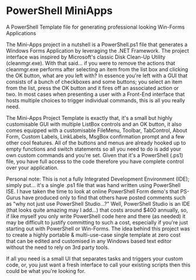 # PowerShell MiniApps
A PowerShell Template file for generating professional looking Win-Forms Applications

The Mini-Apps project in a nutshell is a PowerShell.ps1 file that generates a Windows Forms Application by leveraging the .NET Framework.
The project interface was inspired by Microsoft's classic Disk Clean-Up Utility (cleanmgr.exe).
With that said... if you were to remove the actions that cleanmgr.exe performs after selecting an item from the list box and clicking the OK button, what are you left with?
In essence you're left with a GUI that consists of a bunch of checkboxes and some buttons; you select an item from the list, press the OK button and it fires off an associated action or two.
In most cases when presenting a user with a Front-End interface that hosts multiple choices to trigger individual commands, this is all you really need.

The Mini-Apps Project Template is exactly that, it's a small but highly customisable GUI with multiple ListBox controls and an OK button, it also comes equipped with a customisable FileMenu, Toolbar, TabControl, About Form, Custom Labels, LinkLabels, MsgBox confirmation prompt and a few other cool features.
All of the buttons and menus are already hooked up to empty functions and switch statements so all you need to do is add your own custom commands and you're set.
Given that it's a PowerShell (.ps1) file, you have full access to the code therefore you have complete control over your application.

Personal note:
This is not a fully Integrated Development Environment (IDE); simply put... it's a single .ps1 file that was hand written using PowerShell ISE.
I have taken the time to look at online PowerShell Form demo's that PS-Gurus have produced only to find that others have posted comments such as "why not just use PowerShell Studio...?"
Well, PowerShell Studio is an IDE (that looks quite amazing may I add...) that costs around $400 annually, so, if like myself you only write PowerShell code here and there (as needed) it may be difficult to justify committing to such a cost, especially if you're just starting out with PowerShell or Win-Forms.
The idea behind this project was to create a highly portable & multi-use-case single template at zero cost that can be edited and customised in any Windows based text editor without the need to rely on 3rd party tools.

If all you need is a small UI that separates tasks and triggers your custom code, or, you just want a fresh interface to call your existing scripts then this could be what you're looking for.
